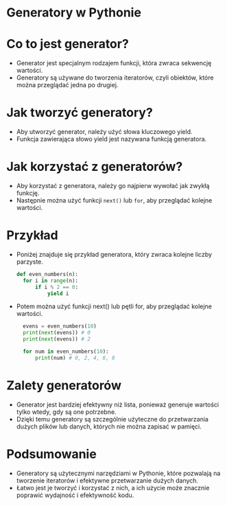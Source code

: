 # Generatory w Pythonie

# Co to jest generator?
* Generator jest specjalnym rodzajem funkcji, która zwraca sekwencję wartości.
* Generatory są używane do tworzenia iteratorów, czyli obiektów, które można przeglądać jedna po drugiej.
# Jak tworzyć generatory?
* Aby utworzyć generator, należy użyć słowa kluczowego yield.
* Funkcja zawierająca słowo yield jest nazywana funkcją generatora.
# Jak korzystać z generatorów?
* Aby korzystać z generatora, należy go najpierw wywołać jak zwykłą funkcję.
* Następnie można użyć funkcji `next()` lub `for`, aby przeglądać kolejne wartości.
# Przykład
* Poniżej znajduje się przykład generatora, który zwraca kolejne liczby parzyste.
  ```python
  def even_numbers(n):
    for i in range(n):
        if i % 2 == 0:
            yield i
  ```

* Potem można użyć funkcji next() lub pętli for, aby przeglądać kolejne wartości.
  ```python
    evens = even_numbers(10)
    print(next(evens)) # 0
    print(next(evens)) # 2

    for num in even_numbers(10):
        print(num) # 0, 2, 4, 6, 8
  ```

# Zalety generatorów
* Generator jest bardziej efektywny niż lista, ponieważ generuje wartości tylko wtedy, gdy są one potrzebne.
* Dzięki temu generatory są szczególnie użyteczne do przetwarzania dużych plików lub danych, których nie można zapisać w pamięci.
# Podsumowanie
* Generatory są użytecznymi narzędziami w Pythonie, które pozwalają na tworzenie iteratorów i efektywne przetwarzanie dużych danych.
* Łatwo jest je tworzyć i korzystać z nich, a ich użycie może znacznie poprawić wydajność i efektywność kodu.